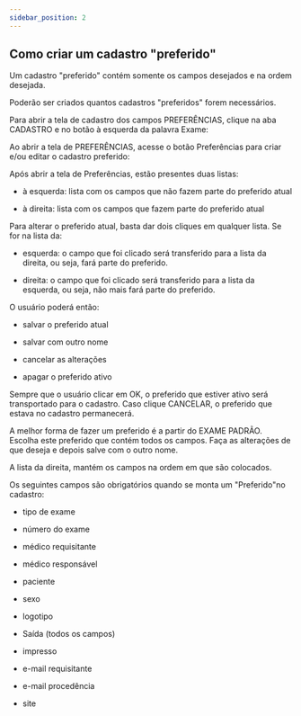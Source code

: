 ```yaml
---
sidebar_position: 2
---
```


## Como criar um cadastro "preferido"

Um cadastro "preferido" contém somente os campos desejados e na ordem desejada.

Poderão ser criados quantos cadastros "preferidos" forem necessários.

Para abrir a tela de cadastro dos campos PREFERÊNCIAS, clique na aba CADASTRO e no botão à esquerda da palavra Exame:

Ao abrir a tela de PREFERÊNCIAS, acesse o botão Preferências para criar e/ou editar o cadastro preferido:

Após abrir a tela de Preferências, estão presentes duas listas:

- à esquerda: lista com os campos que não fazem parte do preferido atual

- à direita: lista com os campos que fazem parte do preferido atual

Para alterar o preferido atual, basta dar dois cliques em qualquer lista. Se for na lista da:

- esquerda: o campo que foi clicado será transferido para a lista da direita, ou seja, fará parte do preferido.

- direita: o campo que foi clicado será transferido para a lista da esquerda, ou seja, não mais fará parte do preferido.

O usuário poderá então:

- salvar o preferido atual

- salvar com outro nome

- cancelar as alterações

- apagar o preferido ativo

Sempre que o usuário clicar em OK, o preferido que estiver ativo será transportado para o cadastro. Caso clique CANCELAR, o preferido que estava no cadastro permanecerá.

A melhor forma de fazer um preferido é a partir do EXAME PADRÃO. Escolha este preferido que contém todos os campos. Faça as alterações de que deseja e depois salve com o outro nome.

A lista da direita, mantém os campos na ordem em que são colocados.

Os seguintes campos são obrigatórios quando se monta um "Preferido"no cadastro:

- tipo de exame

- número do exame

- médico requisitante

- médico responsável

- paciente

- sexo

- logotipo

- Saída (todos os campos)

- impresso

- e-mail requisitante

- e-mail procedência

- site